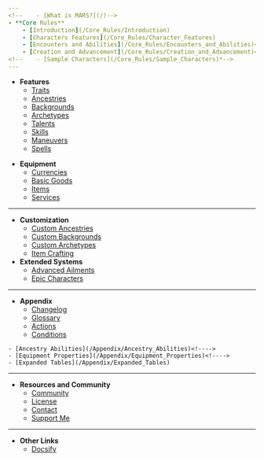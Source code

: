 ```yaml
---
<!--	- [What is MARS?](/)-->
- **Core Rules**
	- [Introduction](/Core_Rules/Introduction)
	- [Characters Features](/Core_Rules/Character_Features)
	- [Encounters and Abilities](/Core_Rules/Encounters_and_Abilities)<!---->
	- [Creation and Advancement](/Core_Rules/Creation_and_Advancement)<!---->
<!--	- [Sample Characters](/Core_Rules/Sample_Characters)*-->
---
```

- **Features**
	- [Traits](/Features/Traits)<!---->
	- [Ancestries](/Features/Ancestries)<!---->
	- [Backgrounds](/Features/Backgrounds)<!---->
	- [Archetypes](/Features/Archetypes)<!---->
	- [Talents](/Features/Talents)<!---->
	- [Skills](/Features/Skills)<!---->
	- [Maneuvers](/Features/Maneuvers)<!---->
	- [Spells](/Features/Spells)<!---->
<!--	- [Powers](/Features/Powers)-->
- **Equipment**
	- [Currencies](/Equipment/Currencies)<!---->
	- [Basic Goods](/Equipment/Basic_Goods)<!---->
	- [Items](/Equipment/Items)<!---->
	- [Services](/Equipment/Services)<!---->
---
- **Customization**
	- [Custom Ancestries](/Customization/Custom_Ancestries)<!---->
	- [Custom Backgrounds](/Customization/Custom_Backgrounds)<!---->
	- [Custom Archetypes](/Customization/Custom_Archetypes)<!---->
	- [Item Crafting](/Equipment/Item_Crafting)<!---->
- **Extended Systems**
	- [Advanced Ailments](/Extended_Systems/Advanced_Ailments)<!---->
	- [Epic Characters](/Extended_Systems/Epic_Characters)<!---->
<!--
---
- **Game Master's Guide**
	- [World Building](/GMG/World_Building)
	- [Sample Adventures](/GMG/Sample_Adventures)
- **World Systems**
	- [Professions and Wages](/World_Systems/Professions_and_Wages)
- **Bestiary**
	- [Beasts](/Bestiary/Beasts)
	- [Monsters](/Bestiary/Monsters)
	- [Humanoids](/Bestiary/Humanoids)
-->
---
- **Appendix**
	- [Changelog](/Appendix/Changelog)<!---->
	- [Glossary](/Appendix/Glossary)<!---->
	- [Actions](/Appendix/Actions)
	- [Conditions](/Appendix/Conditions)
<!--	- [Spells Index](/Appendix/Spells_Index)-->
<!--	- [Powers Index](/Appendix/Powers_Index)-->
	- [Ancestry Abilities](/Appendix/Ancestry_Abilities)<!---->
	- [Equipment Properties](/Appendix/Equipment_Properties)<!---->
	- [Expanded Tables](/Appendix/Expanded_Tables)
---
- **Resources and Community**
	- [Community](/Community)<!---->
	- [License](/License)
	- [Contact](/Contact)
	- [Support Me](https://https://ko-fi.com/lkodinsson/)
---
- **Other Links**
	- [Docsify](https://docsify.js.org/)